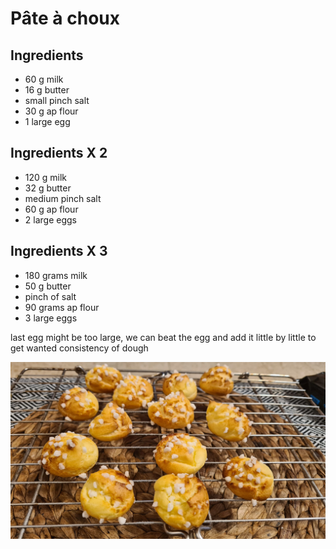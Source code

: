 # Pâte à choux
## Ingredients
* 60 g milk
* 16 g butter
* small pinch salt
* 30 g ap flour
* 1 large egg
## Ingredients X 2
* 120 g milk
* 32 g butter
* medium pinch salt
* 60 g ap flour
* 2 large eggs
## Ingredients X 3
* 180 grams milk
* 50 g butter
* pinch of salt
* 90 grams ap flour
* 3 large eggs


last egg might be too large, we can beat the egg and add it little by little to get wanted consistency of dough

![3rd place winner](images/peta.jpeg)